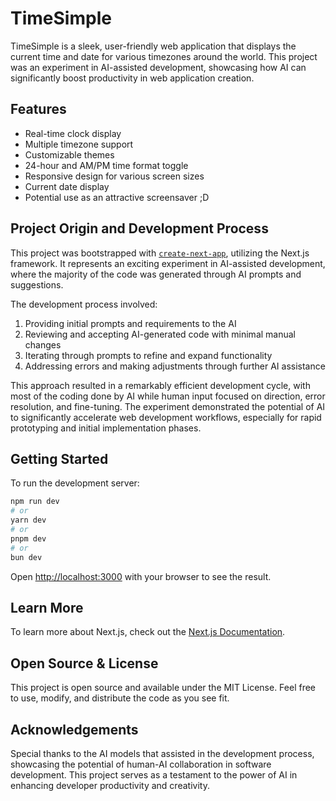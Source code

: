 # TimeSimple

TimeSimple is a sleek, user-friendly web application that displays the current time and date for various timezones around the world. This project was an experiment in AI-assisted development, showcasing how AI can significantly boost productivity in web application creation.

## Features

- Real-time clock display
- Multiple timezone support
- Customizable themes
- 24-hour and AM/PM time format toggle
- Responsive design for various screen sizes
- Current date display
- Potential use as an attractive screensaver ;D

## Project Origin and Development Process

This project was bootstrapped with [`create-next-app`](https://nextjs.org/docs/app/api-reference/cli/create-next-app), utilizing the Next.js framework. It represents an exciting experiment in AI-assisted development, where the majority of the code was generated through AI prompts and suggestions.

The development process involved:

1. Providing initial prompts and requirements to the AI
2. Reviewing and accepting AI-generated code with minimal manual changes
3. Iterating through prompts to refine and expand functionality
4. Addressing errors and making adjustments through further AI assistance

This approach resulted in a remarkably efficient development cycle, with most of the coding done by AI while human input focused on direction, error resolution, and fine-tuning. The experiment demonstrated the potential of AI to significantly accelerate web development workflows, especially for rapid prototyping and initial implementation phases.

## Getting Started

To run the development server:

```bash
npm run dev
# or
yarn dev
# or
pnpm dev
# or
bun dev
```

Open [http://localhost:3000](http://localhost:3000) with your browser to see the result.

## Learn More

To learn more about Next.js, check out the [Next.js Documentation](https://nextjs.org/docs).

## Open Source & License

This project is open source and available under the MIT License. Feel free to use, modify, and distribute the code as you see fit.

## Acknowledgements

Special thanks to the AI models that assisted in the development process, showcasing the potential of human-AI collaboration in software development. This project serves as a testament to the power of AI in enhancing developer productivity and creativity.
